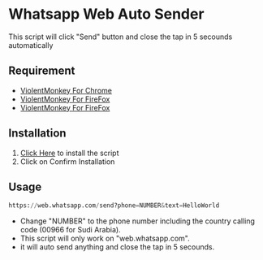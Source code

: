 # Whatsapp Web Auto Sender
This script will click "Send" button and close the tap in 5 secounds automatically

## Requirement
* [ViolentMonkey For Chrome](https://chrome.google.com/webstore/detail/violentmonkey/jinjaccalgkegednnccohejagnlnfdag)
* [ViolentMonkey For FireFox](https://addons.mozilla.org/en-US/firefox/addon/violentmonkey/)
* [ViolentMonkey For FireFox](https://microsoftedge.microsoft.com/addons/detail/violentmonkey/eeagobfjdenkkddmbclomhiblgggliao)

## Installation
1. [Click Here](https://github.com/iN4sser/Whatsapp-Web-Auto-Sender/raw/master/WhatsappWebAutoSender.user.js) to install the script
2. Click on Confirm Installation

## Usage
```python
https://web.whatsapp.com/send?phone=NUMBER&text=HelloWorld
```
* Change "NUMBER" to the phone number including the country calling code (00966 for Sudi Arabia).
* This script will only work on "web.whatsapp.com".
* it will auto send anything and close the tap in 5 secounds.
